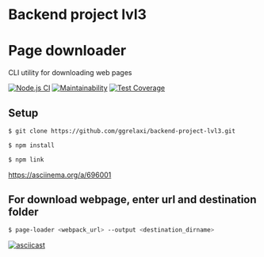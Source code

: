 # Backend project lvl3
# Page downloader

CLI utility for downloading web pages

[![Node.js CI](https://github.com/ggrelaxi/frontend-project-lvl2/workflows/Node.js%20CI/badge.svg)](https://github.com/ggrelaxi/frontend-project-lvl2/actions)
[![Maintainability](https://api.codeclimate.com/v1/badges/07132c231671b7b659b2/maintainability)](https://codeclimate.com/github/ggrelaxi/backend-project-lvl3/maintainability)
[![Test Coverage](https://api.codeclimate.com/v1/badges/07132c231671b7b659b2/test_coverage)](https://codeclimate.com/github/ggrelaxi/backend-project-lvl3/test_coverage)


## Setup

```sh
$ git clone https://github.com/ggrelaxi/backend-project-lvl3.git
```

```sh
$ npm install
```

```sh
$ npm link
```

https://asciinema.org/a/696001
## For download webpage, enter url and destination folder
```sh
$ page-loader <webpack_url> --output <destination_dirname>
```
[![asciicast](https://asciinema.org/a/696001.png)](https://asciinema.org/a/696001)


